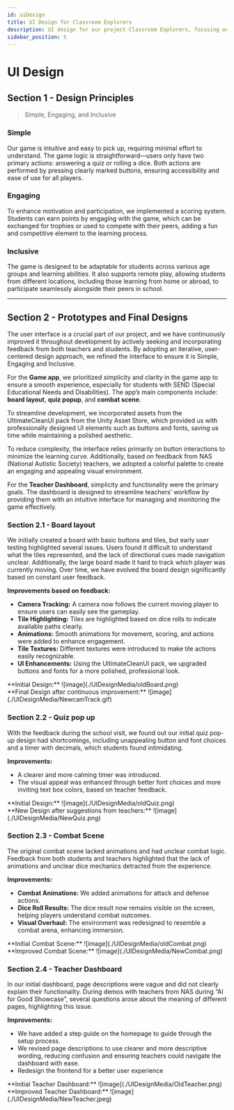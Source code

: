 ```yaml
---
id: uiDesign
title: UI Design for Classroom Explorers
description: UI design for our project Classroom Explorers, focusing on user interface requirements and design improvements.
sidebar_position: 5
---
```


# UI Design

## Section 1 - Design Principles
> Simple, Engaging, and Inclusive

### Simple
Our game is intuitive and easy to pick up, requiring minimal effort to understand. The game logic is straightforward—users only have two primary actions: answering a quiz or rolling a dice. Both actions are performed by pressing clearly marked buttons, ensuring accessibility and ease of use for all players.

### Engaging
To enhance motivation and participation, we implemented a scoring system. Students can earn points by engaging with the game, which can be exchanged for trophies or used to compete with their peers, adding a fun and competitive element to the learning process.

### Inclusive
The game is designed to be adaptable for students across various age groups and learning abilities. It also supports remote play, allowing students from different locations, including those learning from home or abroad, to participate seamlessly alongside their peers in school.

---
## Section 2 - Prototypes and Final Designs

The user interface is a crucial part of our project, and we have continuously improved it throughout development by actively seeking and incorporating feedback from both teachers and students. By adopting an iterative, user-centered design approach, we refined the interface to ensure it is Simple, Engaging and Inclusive.

For the **Game app**, we prioritized simplicity and clarity in the game app to ensure a smooth experience, especially for students with SEND (Special Educational Needs and Disabilities). The app’s main components include: **board layout**, **quiz popup**, and **combat scene**.

To streamline development, we incorporated assets from the UltimateCleanUI pack from the Unity Asset Store, which provided us with professionally designed UI elements such as buttons and fonts, saving us time while maintaining a polished aesthetic.

To reduce complexity, the interface relies primarily on button interactions to minimize the learning curve. Additionally, based on feedback from NAS (National Autistic Society) teachers, we adopted a colorful palette to create an engaging and appealing visual environment.

For the **Teacher Dashboard**, simplicity and functionality were the primary goals. The dashboard is designed to streamline teachers’ workflow by providing them with an intuitive interface for managing and monitoring the game effectively.

### Section 2.1 - Board layout

We initially created a board with basic buttons and tiles, but early user testing highlighted several issues. Users found it difficult to understand what the tiles represented, and the lack of directional cues made navigation unclear. Additionally, the large board made it hard to track which player was currently moving. Over time, we have evolved the board design significantly based on constant user feedback.

**Improvements based on feedback:**
- **Camera Tracking:** A camera now follows the current moving player to ensure users can easily see the gameplay.
- **Tile Highlighting:** Tiles are highlighted based on dice rolls to indicate available paths clearly.
- **Animations:** Smooth animations for movement, scoring, and actions were added to enhance engagement.
- **Tile Textures:** Different textures were introduced to make tile actions easily recognizable.
- **UI Enhancements:** Using the UltimateCleanUI pack, we upgraded buttons and fonts for a more polished, professional look.

<div class="row">
  <div class="col">
    **Initial Design:**
    ![image](./UIDesignMedia/oldBoard.png)
  </div>
  <div class="col">
    **Final Design after continuous improvement:**
    ![image](./UIDesignMedia/NewcamTrack.gif)
  </div>
</div>

### Section 2.2 - Quiz pop up

With the feedback during the school visit, we found out our initial quiz pop-up design had shortcomings, including unappealing button and font choices and a timer with decimals, which students found intimidating.

**Improvements:**
- A clearer and more calming timer was introduced.
- The visual appeal was enhanced through better font choices and more inviting text box colors, based on teacher feedback.

<div class="row">
  <div class="col">
    **Initial Design:** 
    ![image](./UIDesignMedia/oldQuiz.png)
  </div>
  <div class="col">
    **New Design after suggestions from teachers:**
    ![image](./UIDesignMedia/NewQuiz.png)
  </div>
</div>

### Section 2.3 - Combat Scene

The original combat scene lacked animations and had unclear combat logic. Feedback from both students and teachers highlighted that the lack of animations and unclear dice mechanics detracted from the experience.

**Improvements:**
- **Combat Animations:** We added animations for attack and defense actions.
- **Dice Roll Results:** The dice result now remains visible on the screen, helping players understand combat outcomes.
- **Visual Overhaul:** The environment was redesigned to resemble a combat arena, enhancing immersion.

<div class="row">
  <div class="col">
    **Initial Combat Scene:**
    ![image](./UIDesignMedia/oldCombat.png)
  </div>
  <div class="col">
    **Improved Combat Scene:**
    ![image](./UIDesignMedia/NewCombat.png)
  </div>
</div>

### Section 2.4 - Teacher Dashboard

In our initial dashboard, page descriptions were vague and did not clearly explain their functionality. During demos with teachers from NAS during “AI for Good Showcase”, several questions arose about the meaning of different pages, highlighting this issue.

**Improvements:**
- We have added a step guide on the homepage to guide through the setup process.
- We revised page descriptions to use clearer and more descriptive wording, reducing confusion and ensuring teachers could navigate the dashboard with ease.
- Redesign the frontend for a better user experience


<div class="row">
  <div class="col">
    **Initial Teacher Dashboard:**
    ![image](./UIDesignMedia/OldTeacher.png)
  </div>
  <div class="col">
    **Improved Teacher Dashboard:**
    ![image](./UIDesignMedia/NewTeacher.jpeg)
  </div>
</div>

